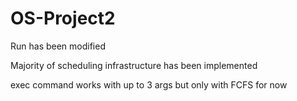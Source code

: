 # OS-Project2

Run has been modified

Majority of scheduling infrastructure has been implemented

exec command works with up to 3 args but only with FCFS for now
